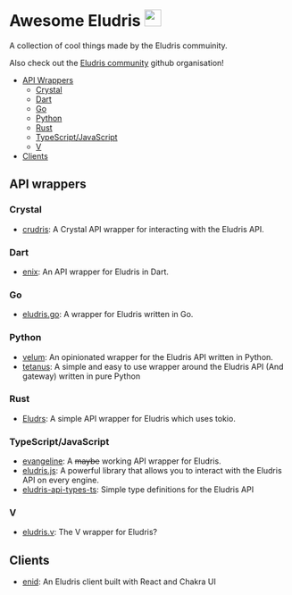 # Awesome Eludris <img width="30em" src="https://cdn.discordapp.com/emojis/993856539674812486.webp?size=96&quality=lossless" />

A collection of cool things made by the Eludris commuinity.

Also check out the [Eludris community](https://github.com/eludris-community) github organisation!

- [API Wrappers](#api-wrappers)
  - [Crystal](#crystal)
  - [Dart](#dart)
  - [Go](#go)
  - [Python](#python)
  - [Rust](#rust)
  - [TypeScript/JavaScript](#typescriptjavascript)
  - [V](#v)
- [Clients](#clients)

## API wrappers

### Crystal

- [crudris](https://github.com/eludris-community/crudris): A Crystal API wrapper for interacting with the Eludris API.

### Dart

- [enix](https://github.com/eludris-community/enix): An API wrapper for Eludris in Dart.

### Go

- [eludris.go](https://github.com/eludris-community/eludris.go): A wrapper for Eludris written in Go.

### Python

- [velum](https://github.com/eludris-community/velum): An opinionated wrapper for the Eludris API written in Python.
- [tetanus](https://github.com/SawshaDev/tetanus): A simple and easy to use wrapper around the Eludris API (And gateway) written in pure Python

### Rust

- [Eludrs](https://github.com/eludris-community/eludrs): A simple API wrapper for Eludris which uses tokio.

### TypeScript/JavaScript

- [evangeline](https://github.com/eludris-community/evangeline): A ~~maybe~~ working API wrapper for Eludris.
- [eludris.js](https://github.com/eludris-community/eludris.js): A powerful library that allows you to interact with the Eludris API on every engine.
- [eludris-api-types-ts](https://github.com/eludris-community/eludris-api-types-ts): Simple type definitions for the Eludris API

### V

- [eludris.v](https://github.com/eludris-community/eludris.v): The V wrapper for Eludris?

## Clients

- [enid](https://github.com/teaishealthy/enid): An Eludris client built with React and Chakra UI
